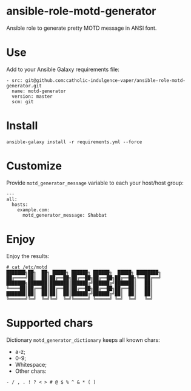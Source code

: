 # ansible-role-motd-generator
Ansible role to generate pretty MOTD message in ANSI font.

# Use
Add to your Ansible Galaxy requirements file:
```
- src: git@github.com:catholic-indulgence-vaper/ansible-role-motd-generator.git
  name: motd-generator
  version: master
  scm: git
```

# Install
```
ansible-galaxy install -r requirements.yml --force
```

# Customize
Provide `motd_generator_message` variable to each your host/host group:
```
---
all:
  hosts:
    example.com:
      motd_generator_message: Shabbat
```

# Enjoy
Enjoy the results:
```
# cat /etc/motd
███████╗██╗  ██╗ █████╗ ██████╗ ██████╗  █████╗ ████████╗
██╔════╝██║  ██║██╔══██╗██╔══██╗██╔══██╗██╔══██╗╚══██╔══╝
███████╗███████║███████║██████╔╝██████╔╝███████║   ██║
╚════██║██╔══██║██╔══██║██╔══██╗██╔══██╗██╔══██║   ██║
███████║██║  ██║██║  ██║██████╔╝██████╔╝██║  ██║   ██║
╚══════╝╚═╝  ╚═╝╚═╝  ╚═╝╚═════╝ ╚═════╝ ╚═╝  ╚═╝   ╚═╝
```

# Supported chars
Dictionary `motd_generator_dictionary` keeps all known chars:
* a-z;
* 0-9;
* Whitespace;
* Other chars:
```
- / , . ! ? < > # @ $ % ^ & * ( )
```
